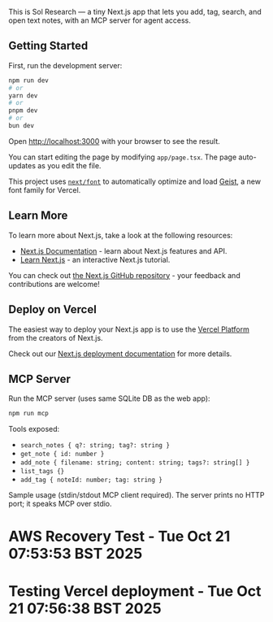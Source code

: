 This is Sol Research — a tiny Next.js app that lets you add, tag, search, and open text notes, with an MCP server for agent access.

## Getting Started

First, run the development server:

```bash
npm run dev
# or
yarn dev
# or
pnpm dev
# or
bun dev
```

Open [http://localhost:3000](http://localhost:3000) with your browser to see the result.

You can start editing the page by modifying `app/page.tsx`. The page auto-updates as you edit the file.

This project uses [`next/font`](https://nextjs.org/docs/app/building-your-application/optimizing/fonts) to automatically optimize and load [Geist](https://vercel.com/font), a new font family for Vercel.

## Learn More

To learn more about Next.js, take a look at the following resources:

- [Next.js Documentation](https://nextjs.org/docs) - learn about Next.js features and API.
- [Learn Next.js](https://nextjs.org/learn) - an interactive Next.js tutorial.

You can check out [the Next.js GitHub repository](https://github.com/vercel/next.js) - your feedback and contributions are welcome!

## Deploy on Vercel

The easiest way to deploy your Next.js app is to use the [Vercel Platform](https://vercel.com/new?utm_medium=default-template&filter=next.js&utm_source=create-next-app&utm_campaign=create-next-app-readme) from the creators of Next.js.

Check out our [Next.js deployment documentation](https://nextjs.org/docs/app/building-your-application/deploying) for more details.

## MCP Server

Run the MCP server (uses same SQLite DB as the web app):

```bash
npm run mcp
```

Tools exposed:
- `search_notes { q?: string; tag?: string }`
- `get_note { id: number }`
- `add_note { filename: string; content: string; tags?: string[] }`
- `list_tags {}`
- `add_tag { noteId: number; tag: string }`

Sample usage (stdin/stdout MCP client required). The server prints no HTTP port; it speaks MCP over stdio.
# AWS Recovery Test - Tue Oct 21 07:53:53 BST 2025
# Testing Vercel deployment - Tue Oct 21 07:56:38 BST 2025
